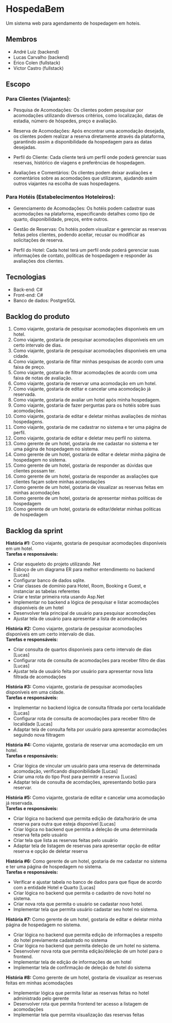 
# HospedaBem

Um sistema web para agendamento de hospedagem em hoteis.

## Membros

- André Luiz (backend)
- Lucas Carvalho (backend)
- Erico Colen (fullstack)
- Victor Castro (fullstack)

## Escopo

### Para Clientes (Viajantes):

- Pesquisa de Acomodações: Os clientes podem pesquisar por acomodações utilizando diversos critérios, como localização, datas de estadia, número de hóspedes,  preço e avaliação.

- Reserva de Acomodações: Após encontrar uma acomodação desejada, os clientes podem realizar a reserva diretamente através da plataforma, garantindo assim a disponibilidade da hospedagem para as datas desejadas.

- Perfil do Cliente: Cada cliente terá um perfil onde poderá gerenciar suas reservas, histórico de viagens e preferências de hospedagem.

- Avaliações e Comentários: Os clientes podem deixar avaliações e comentários sobre as acomodações que utilizaram, ajudando assim outros viajantes na escolha de suas hospedagens.


### Para Hotéis (Estabelecimentos Hoteleiros):

- Gerenciamento de Acomodações: Os hotéis podem cadastrar suas acomodações na plataforma, especificando detalhes como tipo de quarto, disponibilidade, preços, entre outros.

- Gestão de Reservas: Os hotéis podem visualizar e gerenciar as reservas feitas pelos clientes, podendo aceitar, recusar ou modificar as solicitações de reserva.

- Perfil do Hotel: Cada hotel terá um perfil onde poderá gerenciar suas informações de contato, políticas de hospedagem e responder às avaliações dos clientes.

## Tecnologias

- Back-end: C#
- Front-end: C#
- Banco de dados: PostgreSQL

## Backlog do produto
1. Como viajante, gostaria de pesquisar acomodações disponíveis em um hotel.
2. Como viajante, gostaria de pesquisar acomodações disponíveis em um certo intervalo de dias.
3. Como viajante, gostaria de pesquisar acomodações disponíveis em uma cidade.
3. Como viajante, gostaria de filtar minhas pesquisas de acordo com uma faixa de preço.
4. Como viajante, gostaria de filtrar acomodações de acordo com uma faixa de notas de avaliação.
5. Como viajante, gostaria de reservar uma acomodação em um hotel.
6. Como viajante, gostaria de editar e cancelar uma acomodação já reservada.
7. Como viajante, gostaria de avaliar um hotel após minha hospedagem.
8. Como viajante, gostaria de fazer perguntas para os hotéis sobre suas acomodações.
8. Como viajante, gostaria de editar e deletar minhas avaliações de minhas hospedagens.
9. Como viajante, gostaria de me cadastrar no sistema e ter uma página de perfil.
10. Como viajante, gostaria de editar e deletar meu perfil no sistema.
11. Como gerente de um hotel, gostaria de me cadastar no sistema e ter uma página de hospedagem no sistema.
12. Como gerente de um hotel, gostaria de editar e deletar minha página de hospedagem no sistema.
13. Como gerente de um hotel, gostaria de responder as dúvidas que clientes possam ter.
14. Como gerente de um hotel, gostaria de responder as avaliações que clientes façam sobre minhas acomodações
15. Como gerente de um hotel, gostaria de visualizar as reservas feitas em minhas acomodações
16. Como gerente de um hotel, gostaria de apresentar minhas políticas de hospedagem
17. Como gerente de um hotel, gostaria de editar/deletar minhas políticas de hospedagem

## Backlog da sprint

**História #1:** Como viajante, gostaria de pesquisar acomodações disponíveis em um hotel. <br>
**Tarefas e responsáveis:**
- Criar esqueleto do projeto utilizando .Net
- Esboço de um diagrama ER para melhor entendimento no backend [Lucas]
- Configurar banco de dados sqlite.
- Criar classes de domínio para Hotel, Room, Booking e Guest, e instanciar as tabelas referentes
- Criar e testar primeira rota usando Asp.Net
- Implementar no backend a lógica de pesquisar e listar acomodações disponíveis de um hotel
- Desenvolver tela principal de usuário para pesquisar acomodações
- Ajustar tela de usuário para apresentar a lista de acomodações

**História #2:** Como viajante, gostaria de pesquisar acomodações disponíveis em um certo intervalo de dias. <br>
**Tarefas e responsáveis:**
- Criar consulta de quartos disponíveis para certo intervalo de dias [Lucas]
- Configurar rota de consulta de acomodações para receber filtro de dias [Lucas]
- Ajustar tela de usuário feita por usuário para apresentar nova lista filtrada de acomodações
  
**História #3:** Como viajante, gostaria de pesquisar acomodações disponíveis em uma cidade. <br>
**Tarefas e responsáveis:**
- Implementar no backend lógica de consulta filtrada por certa localidade [Lucas]
- Configurar rota de consulta de acomodações para receber filtro de localidade [Lucas]
- Adaptar tela de consulta feita por usuário para apresentar acomodações seguindo nova filtragem

**História #4:** Como viajante, gostaria de reservar uma acomodação em um hotel. <br>
**Tarefas e responsáveis:**
- Criar lógica de vincular um usuário para uma reserva de determinada acomodação, verificando disponibilidade [Lucas]
- Criar uma rota do tipo Post para permitir a reserva [Lucas]
- Adaptar tela de consulta de acomdações, apresentando botão para reservar.

**História #5:** Como viajante, gostaria de editar e cancelar uma acomodação já reservada. <br>
**Tarefas e responsáveis:**
- Criar lógica no backend que permita edição de data/horário de uma reserva para outra que esteja disponível [Lucas]
- Criar lógica no backend que permita a deleção de uma determinada reserva feita pelo usuário
- Criar tela que lista as reservas feitas pelo usuário
- Adaptar tela de listagem de reservas para apresentar opção de editar reserva e opção de deletar reserva

**História #6:** Como gerente de um hotel, gostaria de me cadastar no sistema e ter uma página de hospedagem no sistema. <br>
**Tarefas e responsáveis:**
- Verificar e ajustar tabela no banco de dados para que fique de acordo com a entidade Hotel e Quarto [Lucas]
- Criar lógica no backend que permita o cadastro de novo hotel no sistema.
- Criar nova rota que permita o usuário se cadastar novo hotel.
- Implementar tela que permita usuário cadastar seu hotel no sistema.

**História #7:** Como gerente de um hotel, gostaria de editar e deletar minha página de hospedagem no sistema. <br>
- Criar lógica no backend que permita edição de informações a respeito do hotel previamente cadastrado no sistema
- Criar lógica no backend que permita deleção de um hotel no sistema.
- Desenvolver nova rota que permita edição/deleção de um hotel para o frontend.
- Implementar tela de edição de informações de um hotel
- Implementar tela de confirmação de deleção de hotel do sistema

**História #8:** Como gerente de um hotel, gostaria de visualizar as reservas feitas em minhas acomodações <br>
- Implementar lógica que permita listar as reservas feitas no hotel administrado pelo gerente
- Desenvolver rota que permita frontend ter acesso a listagem de acomodações
- Implementar tela que permita visualização das reservas feitas
  
  